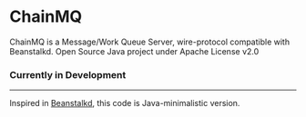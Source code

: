 # ChainMQ

ChainMQ is a Message/Work Queue Server, wire-protocol compatible with Beanstalkd. Open Source Java project under Apache License v2.0

### Currently in Development

---
Inspired in [Beanstalkd](http://kr.github.io/beanstalkd/), this code is Java-minimalistic version.
